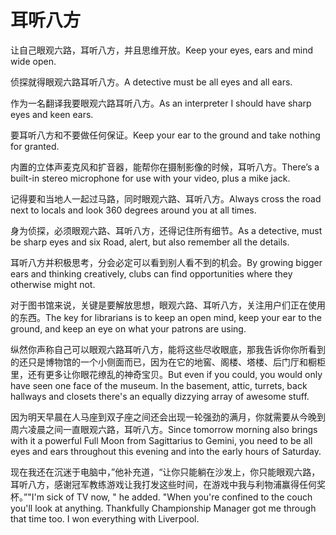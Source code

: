 # 耳听八方

<p><span class="chinese">让自己眼观六路，耳听八方，并且思维开放。</span><span class="english">Keep your eyes, ears and mind wide open.</span></p>

<p><span class="chinese">侦探就得眼观六路耳听八方。</span><span class="english">A detective must be all eyes and all ears.</span></p>

<p><span class="chinese">作为一名翻译我要眼观六路耳听八方。</span><span class="english">As an interpreter I should have sharp eyes and keen ears.</span></p>

<p><span class="chinese">要耳听八方和不要做任何保证。</span><span class="english">Keep your ear to the ground and take nothing for granted.</span></p>

<p><span class="chinese">内置的立体声麦克风和扩音器，能帮你在摄制影像的时候，耳听八方。</span><span class="english">There’s a built-in stereo microphone for use with your video, plus a mike jack.</span></p>

<p><span class="chinese">记得要和当地人一起过马路，同时眼观六路、耳听八方。</span><span class="english">Always cross the road next to locals and look 360 degrees around you at all times.</span></p>

<p><span class="chinese">身为侦探，必须眼观六路、耳听八方，还得记住所有细节。</span><span class="english">As a detective, must be sharp eyes and six Road, alert, but also remember all the details.</span></p>

<p><span class="chinese">耳听八方并积极思考，分会必定可以看到别人看不到的机会。</span><span class="english">By growing bigger ears and thinking creatively, clubs can find opportunities where they otherwise might not.</span></p>

<p><span class="chinese">对于图书馆来说，关键是要解放思想，眼观六路、耳听八方，关注用户们正在使用的东西。</span><span class="english">The key for librarians is to keep an open mind, keep your ear to the ground, and keep an eye on what your patrons are using.</span></p>

<p><span class="chinese">纵然你声称自己可以眼观六路耳听八方，能将这些尽收眼底，那我告诉你你所看到的还只是博物馆的一个小侧面而已，因为在它的地窖、阁楼、塔楼、后门厅和橱柜里，还有更多让你眼花缭乱的神奇宝贝。</span><span class="english">But even if you could, you would only have seen one face of the museum. In the basement, attic, turrets, back hallways and closets there's an equally dizzying array of awesome stuff.</span></p>

<p><span class="chinese">因为明天早晨在人马座到双子座之间还会出现一轮强劲的满月，你就需要从今晚到周六凌晨之间一直眼观六路，耳听八方。</span><span class="english">Since tomorrow morning also brings with it a powerful Full Moon from Sagittarius to Gemini, you need to be all eyes and ears throughout this evening and into the early hours of Saturday.</span></p>

<p><span class="chinese">现在我还在沉迷于电脑中，”他补充道，“让你只能躺在沙发上，你只能眼观六路，耳听八方，感谢冠军教练游戏让我打发这些时间，在游戏中我与利物浦赢得任何奖杯。”</span><span class="english">"I'm sick of TV now, " he added. "When you're confined to the couch you'll look at anything. Thankfully Championship Manager got me through that time too. I won everything with Liverpool.</span></p>

